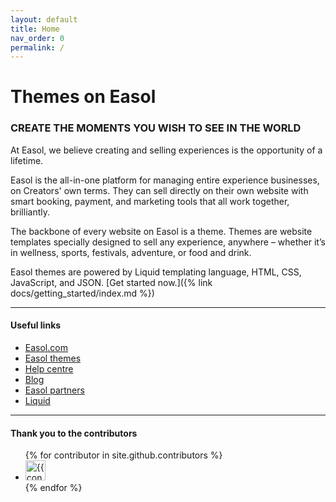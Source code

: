 ```yaml
---
layout: default
title: Home
nav_order: 0
permalink: /
---
```


# Themes on Easol

### CREATE THE MOMENTS YOU WISH TO SEE IN THE WORLD
At Easol, we believe creating and selling experiences is the opportunity of a lifetime.

Easol is the all-in-one platform for managing entire experience businesses, on Creators' own terms. They can sell directly on their own website with smart booking, payment, and marketing tools that all work together, brilliantly.

The backbone of every website on Easol is a theme. Themes are website templates specially designed to sell any experience, anywhere – whether it’s in wellness, sports, festivals, adventure, or food and drink.

Easol themes are powered by Liquid templating language, HTML, CSS, JavaScript, and JSON. [Get started now.]({% link docs/getting_started/index.md %})

---

#### Useful links

- [Easol.com](https://easol.com/)
- [Easol themes](https://easol.com/website-themes)
- [Help centre](https://support.easol.com/)
- [Blog](https://easol.com/muse)
- [Easol partners](https://easol.com/easol-partners)
- [Liquid](https://shopify.github.io/liquid/)

---

#### Thank you to the contributors
<ul class="list-style-none">
{% for contributor in site.github.contributors %}
  <li class="d-inline-block mr-1">
     <a href="{{ contributor.html_url }}"><img src="{{ contributor.avatar_url }}" width="32" height="32" alt="{{ contributor.login }}"/></a>
  </li>
{% endfor %}
</ul>
